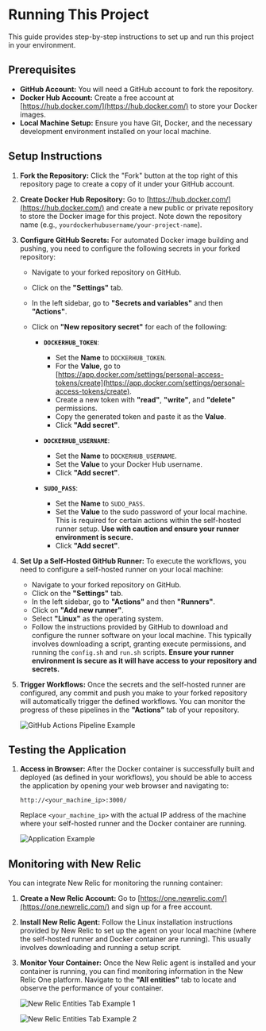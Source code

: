 # Running This Project

This guide provides step-by-step instructions to set up and run this project in your environment.

## Prerequisites

* **GitHub Account:** You will need a GitHub account to fork the repository.
* **Docker Hub Account:** Create a free account at [https://hub.docker.com/](https://hub.docker.com/) to store your Docker images.
* **Local Machine Setup:** Ensure you have Git, Docker, and the necessary development environment installed on your local machine.

## Setup Instructions

1.  **Fork the Repository:**
    Click the "Fork" button at the top right of this repository page to create a copy of it under your GitHub account.

2.  **Create Docker Hub Repository:**
    Go to [https://hub.docker.com/](https://hub.docker.com/) and create a new public or private repository to store the Docker image for this project. Note down the repository name (e.g., `yourdockerhubusername/your-project-name`).

3.  **Configure GitHub Secrets:**
    For automated Docker image building and pushing, you need to configure the following secrets in your forked repository:
    * Navigate to your forked repository on GitHub.
    * Click on the **"Settings"** tab.
    * In the left sidebar, go to **"Secrets and variables"** and then **"Actions"**.
    * Click on **"New repository secret"** for each of the following:

        * **`DOCKERHUB_TOKEN`**:
            * Set the **Name** to `DOCKERHUB_TOKEN`.
            * For the **Value**, go to [https://app.docker.com/settings/personal-access-tokens/create](https://app.docker.com/settings/personal-access-tokens/create).
            * Create a new token with **"read"**, **"write"**, and **"delete"** permissions.
            * Copy the generated token and paste it as the **Value**.
            * Click **"Add secret"**.

        * **`DOCKERHUB_USERNAME`**:
            * Set the **Name** to `DOCKERHUB_USERNAME`.
            * Set the **Value** to your Docker Hub username.
            * Click **"Add secret"**.

        * **`SUDO_PASS`**:
            * Set the **Name** to `SUDO_PASS`.
            * Set the **Value** to the sudo password of your local machine. This is required for certain actions within the self-hosted runner setup. **Use with caution and ensure your runner environment is secure.**
            * Click **"Add secret"**.

4.  **Set Up a Self-Hosted GitHub Runner:**
    To execute the workflows, you need to configure a self-hosted runner on your local machine:
    * Navigate to your forked repository on GitHub.
    * Click on the **"Settings"** tab.
    * In the left sidebar, go to **"Actions"** and then **"Runners"**.
    * Click on **"Add new runner"**.
    * Select **"Linux"** as the operating system.
    * Follow the instructions provided by GitHub to download and configure the runner software on your local machine. This typically involves downloading a script, granting execute permissions, and running the `config.sh` and `run.sh` scripts. **Ensure your runner environment is secure as it will have access to your repository and secrets.**

5.  **Trigger Workflows:**
    Once the secrets and the self-hosted runner are configured, any commit and push you make to your forked repository will automatically trigger the defined workflows. You can monitor the progress of these pipelines in the **"Actions"** tab of your repository.

    ![GitHub Actions Pipeline Example](https://github.com/user-attachments/assets/d238076b-26cd-4866-9c64-ed53db5d4a0d)

## Testing the Application

1.  **Access in Browser:**
    After the Docker container is successfully built and deployed (as defined in your workflows), you should be able to access the application by opening your web browser and navigating to:
    ```
    http://<your_machine_ip>:3000/
    ```
    Replace `<your_machine_ip>` with the actual IP address of the machine where your self-hosted runner and the Docker container are running.

    ![Application Example](https://github.com/user-attachments/assets/c913556c-2fec-480f-8f03-0214b02fe7c3)

## Monitoring with New Relic

You can integrate New Relic for monitoring the running container:

1.  **Create a New Relic Account:**
    Go to [https://one.newrelic.com/](https://one.newrelic.com/) and sign up for a free account.

2.  **Install New Relic Agent:**
    Follow the Linux installation instructions provided by New Relic to set up the agent on your local machine (where the self-hosted runner and Docker container are running). This usually involves downloading and running a setup script.

3.  **Monitor Your Container:**
    Once the New Relic agent is installed and your container is running, you can find monitoring information in the New Relic One platform. Navigate to the **"All entities"** tab to locate and observe the performance of your container.

    ![New Relic Entities Tab Example 1](https://github.com/user-attachments/assets/139eab99-0db9-4e88-96bf-213d162227bb)

    ![New Relic Entities Tab Example 2](https://github.com/user-attachments/assets/36c105d7-3e78-4871-a6ca-b9658b6f72a4)
